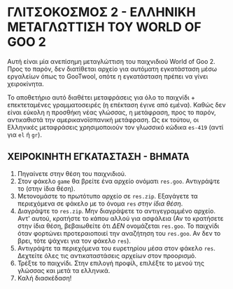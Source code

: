 # ΓΛΙΤΣΟΚΟΣΜΟΣ 2 - ΕΛΛΗΝΙΚΗ ΜΕΤΑΓΛΩΤΤΙΣΗ ΤΟΥ WORLD OF GOO 2

Αυτή είναι μία ανεπίσημη μεταγλώττιση του παιχνιδιού World of Goo 2. Προς το παρόν, δεν διατίθεται αρχείο για αυτόματη εγκατάσταση
μέσω εργαλείων όπως το GooTwool, οπότε η εγκατάσταση πρέπει να γίνει χειροκίνητα.

Το αποθετήριο αυτό διαθέτει μεταφράσεις για όλο το παιχνίδι + επεκτεταμένες γραμματοσειρές (η επέκταση έγινε από εμένα). Καθώς δεν
είναι εύκολη η προσθήκη νέας γλώσσας, η μετάφραση, προς το παρόν, αντικαθιστά την αμερικανοϊσπανική μετάφραση. Ως εκ τούτου, οι 
Ελληνικές μεταφράσεις χρησιμοποιούν τον γλωσσικό κώδικα `es-419` (αντί για `el` ή `gr`). 

## ΧΕΙΡΟΚΙΝΗΤΗ ΕΓΚΑΤΑΣΤΑΣΗ - ΒΗΜΑΤΑ
1. Πηγαίνετε στην θέση του παιχνιδιού.
2. Στον φάκελο `game` θα βρείτε ένα αρχείο ονόματι `res.goo`. Αντιγράψτε το (στην ίδια θέση).
3. Μετονομάστε το πρωτότυπο αρχείο σε `res.zip`. Εξαγάγετε τα περιεχόμενα σε φάκελο με το όνομα `res` *στην ίδια θέση*.
4. Διαγράψτε το `res.zip`. Μην διαγράψετε το αντιγεγραμμένο αρχείο. Αντ' αυτού, κρατήστε το κάπου αλλού για ασφάλεια (Αν το κρατήσετε στην ίδια θέση, βεβαιωθείτε ότι *ΔΕΝ* ονομάζεται `res.goo`. To
παιχνίδι όταν φορτώνει προτεραιοποιεί την αναζήτηση του `res.goo`. Αν δεν το βρει, τότε ψάχνει για τον φάκελο `res`).
5. Αντιγράψτε τα περιεχόμενα του ευρετηρίου μέσα στον φάκελο `res`. Δεχτείτε όλες τις αντικαταστάσεις αρχείων στον προορισμό.
6. Τρέξτε το παιχνίδι. Στην επιλογή προφίλ, επιλέξτε το μενού της γλώσσας και μετά τα ελληνικά.
7. Καλή διασκέδαση!